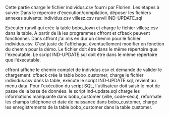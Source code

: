 Cette partie charge le fichier individus.csv fourni par Florien.
Les étapes à suivre:
Dans le réperoire d'éxecution/compilation, déposer les fichiers annexes suivants:
individus.csv
villesz.csv
runvil
IND-UPDATE.sql

Exécuter runvil qui crée la table bobo_town et charge le fichier villesz.csv dans la table.
A partir de là les programmes cffront et cfback peuvent fonctionner.
Dans cffront j'ai mis en dur un chemin pour le fichier individus.csv. C'est juste de l'affichage, éventuellement modifier en fonction du chemin pour la démo. Le fichier doit être dans le même répertoire que l'éxecutable.
Le script IND-UPDATE.sql doit être dans le même répertoire que l'éxecutable.

cffront affiche le chemin complet de individus.csv et demande de valider le chargement.
cfback crée la table bobo_customer, charge le fichier individus.csv dans la table, exécute le script IND-UPDATE.sql, revient au menu data.
Pour l'exécution du script SQL, l'utilisateur doit saisir le mot de passe de la base de données.
le script ind-update.sql charge les informations manquante dans bobo_customer (ville, code-secu), reformate les champs téléphone et date de naissance dans bobo_customer,
charge les enregistrements de la table bobo_customer dans la table customer.
